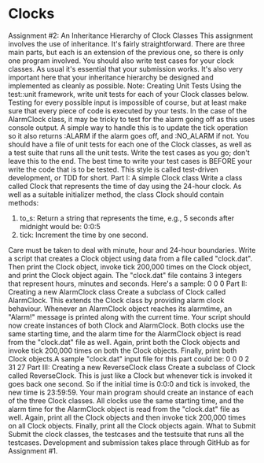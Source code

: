 Clocks
======

Assignment #2: An Inheritance Hierarchy of Clock Classes
This assignment involves the use of inheritance. It's fairly straightforward. There are three main 
parts, but each is an extension of the previous one, so there is only one program involved. You 
should also write test cases for your clock classes.
As usual it's essential that your submission works. It's also very important here that your 
inheritance hierarchy be designed and implemented as cleanly as possible.
Note: Creating Unit Tests
Using the test::unit framework, write unit tests for each of your Clock classes below. Testing for 
every possible input is impossible of course, but at least make sure that every piece of code is 
executed by your tests. In the case of the AlarmClock class, it may be tricky to test for the alarm 
going off as this uses console output. A simple way to handle this is to update the tick operation so 
it also returns :ALARM if the alarm goes off, and :NO_ALARM if not.
You should have a file of unit tests for each one of the Clock classes, as well as a test suite that 
runs all the unit tests.
Write the test cases as you go; don't leave this to the end. The best time to write your test cases is 
BEFORE your write the code that is to be tested. This style is called test-driven development, or 
TDD for short.
Part I: A simple Clock class
Write a class called Clock that represents the time of day using the 24-hour clock. As well as a 
suitable initializer method, the class Clock should contain methods:
 1. to_s: Return a string that represents the time, e.g., 5 seconds after midnight would be: 0:0:5
 2. tick: Increment the time by one second.
 
 
Care must be taken to deal with minute, hour and 24-hour boundaries. Write a script that creates a 
Clock object using data from a file called "clock.dat". Then print the Clock object, invoke tick 
200,000 times on the Clock object, and print the Clock object again. The "clock.dat" file contains 3 
integers that represent hours, minutes and seconds. Here's a sample:
 0
 0
 0
Part II: Creating a new AlarmClock class
Create a subclass of Clock called AlarmClock. This extends the Clock class by providing alarm 
clock behaviour. Whenever an AlarmClock object reaches its alarmtime, an "Alarm!" message is 
printed along with the current time.
Your script should now create instances of both Clock and AlarmClock. Both clocks use the same 
starting time, and the alarm time for the AlarmClock object is read from the "clock.dat" file as well. 
Again, print both the Clock objects and invoke tick 200,000 times on both the Clock objects. Finally, 
print both Clock objects.A sample "clock.dat" input file for this part could be:
 0
 0
 0
 2
 31
 27
Part III: Creating a new ReverseClock class
Create a subclass of Clock called ReverseClock. This is just like a Clock but whenever tick is 
invoked it goes back one second. So if the initial time is 0:0:0 and tick is invoked, the new time is 
23:59:59.
Your main program should create an instance of each of the three Clock classes. All clocks use the 
same starting time, and the alarm time for the AlarmClock object is read from the "clock.dat" file as 
well. Again, print all the Clock objects and then invoke tick 200,000 times on all Clock objects. 
Finally, print all the Clock objects again.
What to Submit
Submit the clock classes, the testcases and the testsuite that runs all the testcases. Development 
and submission takes place through GitHub as for Assignment #1.
